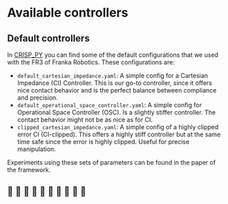 # Available controllers

## Default controllers

In [CRISP_PY](https://github.com/utiasDSL/crisp_py/tree/main/config/control) you can find some of the default configurations that we used with the FR3 of Franka Robotics.
These configurations are:

- `default_cartesian_impedance.yaml`: A simple config for a Cartesian Impedance (CI) Controller. This is our go-to controller, since it offers nice contact behavior and is the perfect balance between compliance and precision.
- `default_operational_space_controller.yaml`: A simple config for Operational Space Controller (OSC). Is a slightly stiffer controller. The contact behavior might not be as nice as for CI.
- `clipped_cartesian_impedance.yaml`: A simple config of a highly clipped error CI (CI-clipped). This offers a highly stiff controller but at the same time safe since the error is highly clipped. Useful for precise manipulation.

Experiments using these sets of parameters can be found in the paper of the framework.

## :construction: :construction: :construction: :construction: :construction: :construction: :construction: :construction: :construction: :construction: 
